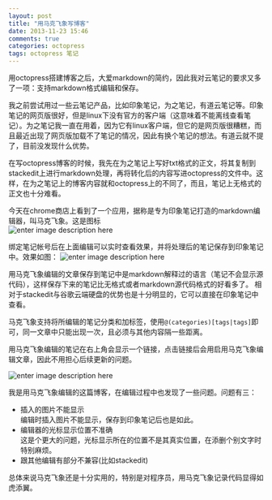 ```yaml
---
layout: post
title: "用马克飞象写博客"
date: 2013-11-23 15:46
comments: true
categories: octopress 
tags: octopress 笔记
---
```


用octopress搭建博客之后，大爱markdown的简约，因此我对云笔记的要求又多了一项：支持markdown格式编辑和保存。  

我之前尝试用过一些云笔记产品，比如印象笔记，为之笔记，有道云笔记等。印象笔记的网页版很好，但是linux下没有官方的客户端（这意味着不能离线查看笔记）。为之笔记我一直在用着，因为它有linux客户端，但它的是网页版很糟糕，而且最近出现了网页版加载不了笔记的情况，因此有换个笔记的想法。有道云就不提了，目前没发现什么优势。  

<!-- more -->

在写octopress博客的时候，我先在为之笔记上写好txt格式的正文，将其复制到stackedit上进行markdown处理，再将转化后的内容写进octopress的文件中。这样，在为之笔记上的博客内容就和octopress上的不同了，而且，笔记上无格式的正文也十分难看。 

今天在chrome商店上看到了一个应用，据称是专为印象笔记打造的markdown编辑器，叫马克飞象。这是图标  
![enter image description here][1]

绑定笔记帐号后在上面编辑可以实时查看效果，并将处理后的笔记保存到印象笔记中。效果如图：
![enter image description here][2]


用马克飞象编辑的文章保存到笔记中是markdown解释过的语言（笔记不会显示源代码），这样保存下来的笔记比无格式或者markdown源代码格式的好看多了。  相对于stackedit与谷歌云端硬盘的优势也是十分明显的，它可以直接在印象笔记中查看。

马克飞象支持将所编辑的笔记分类和加标签，使用`@(categories)[tags|tags]`即可，同一文章中只能出现一次，且必须与其他内容隔一些距离。

用马克飞象编辑的笔记在右上角会显示一个链接，点击链接后会用启用马克飞象编辑文章，因此不用担心后续更新的问题。


![enter image description here][3]

我是用马克飞象编辑的这篇博客，在编辑过程中也发现了一些问题。问题有三：

  - 插入的图片不能显示  
  编辑时插入图片不能显示，保存到印象笔记后也是如此。
  - 编辑器的光标显示位置不准确  
  这是个更大的问题，光标显示所在的位置不是其真实位置，在添删个别文字时特别麻烦。
  - 跟其他编辑有部分不兼容(比如stackedit)

总体来说马克飞象还是十分实用的，特别是对程序员，用马克飞象记录代码显得如虎添翼。


  [1]: https://lh5.googleusercontent.com/-hOEvL1TOB-o/UpBepDGUAhI/AAAAAAAAAGY/WHZ5qubwNeE/s0/2013-11-23-151125_118x133_scrot.png "2013-11-23-151125_118x133_scrot.png"
  [2]: https://lh6.googleusercontent.com/-N6XlKlK81F8/UpBe4QtcpWI/AAAAAAAAAGk/GtCzYl-__PY/s0/2013-11-23-153122_422x354_scrot.png "2013-11-23-153122_422x354_scrot.png"
  [3]: https://lh6.googleusercontent.com/-aipDbqSYjS0/UpBe_0jaxzI/AAAAAAAAAGw/giigXjHPP2A/s0/2013-11-23-153132_937x329_scrot.png "2013-11-23-153132_937x329_scrot.png"
